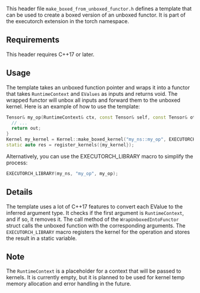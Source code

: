 This header file `make_boxed_from_unboxed_functor.h` defines a template that can be used to create a boxed version of an unboxed functor. It is part of the executorch extension in the torch namespace.
## Requirements
This header requires C++17 or later.
## Usage
The template takes an unboxed function pointer and wraps it into a functor that takes `RuntimeContext` and `EValues` as inputs and returns void. The wrapped functor will unbox all inputs and forward them to the unboxed kernel.
Here is an example of how to use the template:
```C++
Tensor& my_op(RuntimeContext& ctx, const Tensor& self, const Tensor& other, Tensor& out) {
  // ...
  return out;
}
Kernel my_kernel = Kernel::make_boxed_kernel("my_ns::my_op", EXECUTORCH_FN(my_op));
static auto res = register_kernels({my_kernel});
```
Alternatively, you can use the EXECUTORCH_LIBRARY macro to simplify the process:
```C++
EXECUTORCH_LIBRARY(my_ns, "my_op", my_op);
```
## Details
The template uses a lot of C++17 features to convert each EValue to the inferred argument type. It checks if the first argument is `RuntimeContext`, and if so, it removes it. The call method of the `WrapUnboxedIntoFunctor` struct calls the unboxed function with the corresponding arguments.
The `EXECUTORCH_LIBRARY` macro registers the kernel for the operation and stores the result in a static variable.
## Note
The `RuntimeContext` is a placeholder for a context that will be passed to kernels. It is currently empty, but it is planned to be used for kernel temp memory allocation and error handling in the future.
